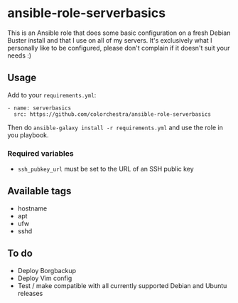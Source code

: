 # ansible-role-serverbasics
This is an Ansible role that does some basic configuration on a fresh Debian Buster install and that I use on all of my servers. It's exclusively what I personally like to be configured, please don't complain if it doesn't suit your needs :)

## Usage
Add to your `requirements.yml`:
```
- name: serverbasics
  src: https://github.com/colorchestra/ansible-role-serverbasics
```
Then do `ansible-galaxy install -r requirements.yml` and use the role in you playbook.

### Required variables
- `ssh_pubkey_url` must be set to the URL of an SSH public key

## Available tags
- hostname
- apt
- ufw
- sshd

## To do
- Deploy Borgbackup
- Deploy Vim config
- Test / make compatible with all currently supported Debian and Ubuntu releases
